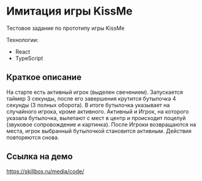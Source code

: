 # Имитация игры KissMe

Тестовое задание по прототипу игры KissMe

Технологии:

- React
- TypeScript

## Краткое описание

На старте есть активный игрок (выделен свечением). Запускается таймер 3 секунды, после его завершения крутится бутылочка 4 секунды (3 полных оборота). 
В итоге бутылочка указывает на случайного игрока, кроме активного. Активный и Игрок, на которого указала бутылочка, вылетают с мест в центр и происходит поцелуй (звуковое сопровождение и картинка). После Игроки возвращаются на места, игрок выбранный бутылочкой становится активным. Действия повторяются снова.

## Ссылка на демо

<https://skillbox.ru/media/code/>
